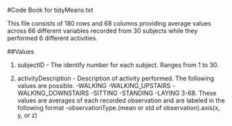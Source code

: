 #Code Book for tidyMeans.txt

This file consists of 180 rows and 68 columns providing average values across
66 different variables recorded from 30 subjects while they performed 6 different 
activities.


##Values

1. subjectID - The identify number for each subject.  Ranges from 1 to 30.

2. activityDescription - Description of activity performed.  The following values are possible.
	-WALKING
	-WALKING_UPSTAIRS
	-WALKING_DOWNSTAIRS
	-SITTING
	-STANDING
	-LAYING
3-68.  These values are averages of each recorded observation and are labeled in the following format
	-observationType.(mean or std of observation).axis(x, y, or z)